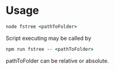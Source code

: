 # Usage

```cmd
node fstree <pathToFolder>
```

Script executing may be called by

```cmd
npm run fstree -- <pathToFolder>
```

pathToFolder can be relative or absolute.
